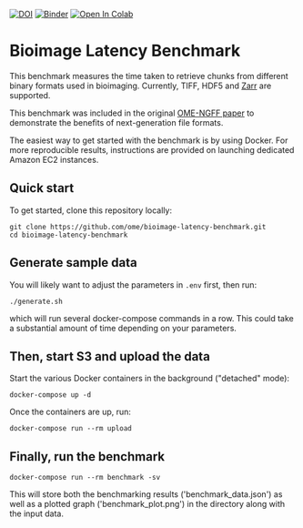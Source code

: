 [![DOI](https://zenodo.org/badge/329595844.svg)](https://zenodo.org/badge/latestdoi/329595844)
[![Binder](https://mybinder.org/badge_logo.svg)](https://mybinder.org/v2/gh/ome/bioimage-latency-benchmark/main?filepath=notebooks)
[![Open In Colab](https://colab.research.google.com/assets/colab-badge.svg)](https://colab.research.google.com/github/ome/bioimage-latency-benchmark/)

# Bioimage Latency Benchmark

This benchmark measures the time taken to retrieve chunks
from different binary formats used in bioimaging. Currently,
TIFF, HDF5 and [Zarr](https://zarr.readthedocs.io/en/stable/)
are supported.

This benchmark was included in the original
[OME-NGFF paper](https://doi.org/10.1101/2021.03.31.437929)
to demonstrate the benefits of next-generation file formats.

The easiest way to get started with the benchmark is by
using Docker. For more reproducible results, instructions
are provided on launching dedicated Amazon EC2 instances.

## Quick start

To get started, clone this repository locally:
```
git clone https://github.com/ome/bioimage-latency-benchmark.git
cd bioimage-latency-benchmark
```

## Generate sample data

You will likely want to adjust the parameters in `.env` first, then run:

```
./generate.sh
```

which will run several docker-compose commands in a row. This could take
a substantial amount of time depending on your parameters.


## Then, start S3 and upload the data

Start the various Docker containers in the background ("detached" mode):
```
docker-compose up -d
```

Once the containers are up, run:
```
docker-compose run --rm upload
```

## Finally, run the benchmark

```
docker-compose run --rm benchmark -sv
```

This will store both the benchmarking results ('benchmark_data.json') as well as a plotted graph
('benchmark_plot.png') in the directory along with the input data.
